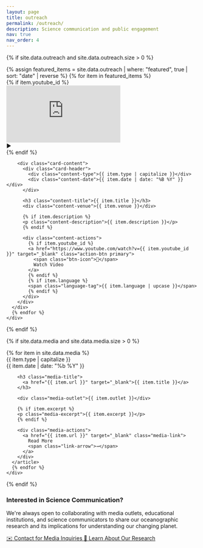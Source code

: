 ```yaml
---
layout: page
title: outreach
permalink: /outreach/
description: Science communication and public engagement
nav: true
nav_order: 4
---
```


<div class="outreach-page-modern">

<!-- Featured Content Section -->
{% if site.data.outreach and site.data.outreach.size > 0 %}
<div class="outreach-section">
  <div class="section-container">
    <div class="featured-grid">
      {% assign featured_items = site.data.outreach | where: "featured", true | sort: "date" | reverse %}
      {% for item in featured_items %}
      <div class="featured-card">
        {% if item.youtube_id %}
        <div class="video-container">
          <iframe 
            src="https://www.youtube.com/embed/{{ item.youtube_id }}" 
            frameborder="0" 
            allow="accelerometer; autoplay; clipboard-write; encrypted-media; gyroscope; picture-in-picture" 
            allowfullscreen>
          </iframe>
          <div class="video-overlay">
            <div class="play-button">▶</div>
          </div>
        </div>
        {% endif %}

        <div class="card-content">
          <div class="card-header">
            <div class="content-type">{{ item.type | capitalize }}</div>
            <div class="content-date">{{ item.date | date: "%B %Y" }}</div>
          </div>
          
          <h3 class="content-title">{{ item.title }}</h3>
          <div class="content-venue">{{ item.venue }}</div>
          
          {% if item.description %}
          <p class="content-description">{{ item.description }}</p>
          {% endif %}
          
          <div class="content-actions">
            {% if item.youtube_id %}
            <a href="https://www.youtube.com/watch?v={{ item.youtube_id }}" target="_blank" class="action-btn primary">
              <span class="btn-icon">🎥</span>
              Watch Video
            </a>
            {% endif %}
            {% if item.language %}
            <span class="language-tag">{{ item.language | upcase }}</span>
            {% endif %}
          </div>
        </div>
      </div>
      {% endfor %}
    </div>
  </div>
</div>
{% endif %}

<!-- Media Coverage Section -->
{% if site.data.media and site.data.media.size > 0 %}
<div class="outreach-section">
  <div class="section-container">
    <!-- Media Grid -->
    <div class="media-grid">
      {% for item in site.data.media %}
      <article class="media-card">
        <div class="media-header">
          <div class="media-type">{{ item.type | capitalize }}</div>
          <div class="media-date">{{ item.date | date: "%b %Y" }}</div>
        </div>
        
        <h3 class="media-title">
          <a href="{{ item.url }}" target="_blank">{{ item.title }}</a>
        </h3>
        
        <div class="media-outlet">{{ item.outlet }}</div>
        
        {% if item.excerpt %}
        <p class="media-excerpt">{{ item.excerpt }}</p>
        {% endif %}
        
        <div class="media-actions">
          <a href="{{ item.url }}" target="_blank" class="media-link">
            Read More
            <span class="link-arrow">→</span>
          </a>
        </div>
      </article>
      {% endfor %}
    </div>
  </div>
</div>
{% endif %}

<!-- Science Communication Info -->
<div class="outreach-section">
  <div class="section-container">
    <div class="communication-cta">
      <div class="cta-content">
        <h3 class="cta-title">Interested in Science Communication?</h3>
        <p class="cta-description">
          We're always open to collaborating with media outlets, educational institutions, and science communicators 
          to share our oceanographic research and its implications for understanding our changing planet.
        </p>
        <div class="cta-actions">
          <a href="mailto:ananda.pascual@imedea.uib-csic.es" class="cta-btn primary">
            <span class="btn-icon">✉️</span>
            Contact for Media Inquiries
          </a>
          <a href="/about/" class="cta-btn secondary">
            <span class="btn-icon">👥</span>
            Learn About Our Research
          </a>
        </div>
      </div>
    </div>
  </div>
</div>

</div>